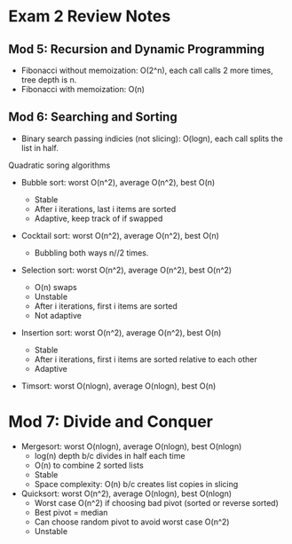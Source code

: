 # Exam 2 Review Notes

## Mod 5: Recursion and Dynamic Programming
* Fibonacci without memoization: O(2^n), each call calls 2 more times, tree depth is n.
* Fibonacci with memoization: O(n)

## Mod 6: Searching and Sorting
* Binary search passing indicies (not slicing): O(logn), each call splits the list in half.

Quadratic soring algorithms
* Bubble sort: worst O(n^2), average O(n^2), best O(n)
    * Stable
    * After i iterations, last i items are sorted
    * Adaptive, keep track of if swapped
* Cocktail sort: worst O(n^2), average O(n^2), best O(n)
    * Bubbling both ways n//2 times.
* Selection sort: worst O(n^2), average O(n^2), best O(n^2)
    * O(n) swaps
    * Unstable
    * After i iterations, first i items are sorted
    * Not adaptive
* Insertion sort: worst O(n^2), average O(n^2), best O(n)
    * Stable
    * After i iterations, first i items are sorted relative to each other
    * Adaptive

* Timsort: worst O(nlogn), average O(nlogn), best O(n)

# Mod 7: Divide and Conquer
* Mergesort: worst O(nlogn), average O(nlogn), best O(nlogn)
    * log(n) depth b/c divides in half each time
    * O(n) to combine 2 sorted lists
    * Stable
    * Space complexity: O(n) b/c creates list copies in slicing
* Quicksort: worst O(n^2), average O(nlogn), best O(nlogn)
    * Worst case O(n^2) if choosing bad pivot (sorted or reverse sorted)
    * Best pivot = median
    * Can choose random pivot to avoid worst case O(n^2)
    * Unstable
